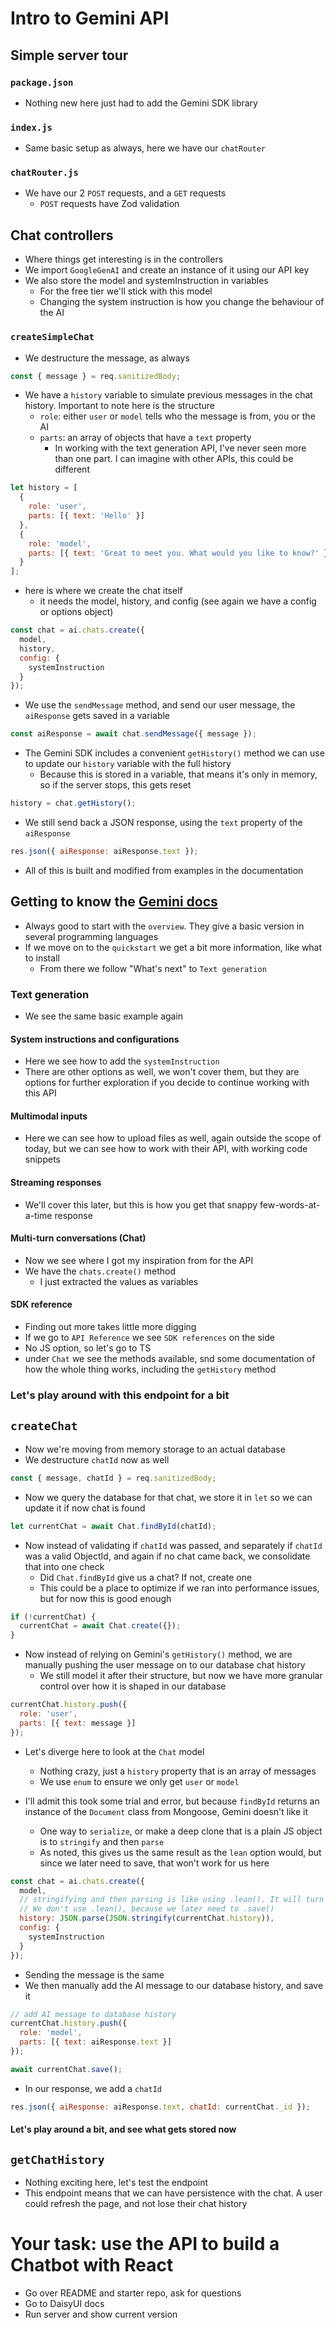 # Intro to Gemini API

## Simple server tour

### `package.json`

- Nothing new here just had to add the Gemini SDK library

### `index.js`

- Same basic setup as always, here we have our `chatRouter`

### `chatRouter.js`

- We have our 2 `POST` requests, and a `GET` requests
  - `POST` requests have Zod validation

## Chat controllers

- Where things get interesting is in the controllers
- We import `GoogleGenAI` and create an instance of it using our API key
- We also store the model and systemInstruction in variables
  - For the free tier we'll stick with this model
  - Changing the system instruction is how you change the behaviour of the AI

### `createSimpleChat`

- We destructure the message, as always

```js
const { message } = req.sanitizedBody;
```

- We have a `history` variable to simulate previous messages in the chat history. Important to note here is the structure
  - `role`: either `user` or `model` tells who the message is from, you or the AI
  - `parts`: an array of objects that have a `text` property
    - In working with the text generation API, I've never seen more than one part. I can imagine with other APIs, this could be different

```js
let history = [
  {
    role: 'user',
    parts: [{ text: 'Hello' }]
  },
  {
    role: 'model',
    parts: [{ text: 'Great to meet you. What would you like to know?' }]
  }
];
```

- here is where we create the chat itself
  - it needs the model, history, and config (see again we have a config or options object)

```js
const chat = ai.chats.create({
  model,
  history,
  config: {
    systemInstruction
  }
});
```

- We use the `sendMessage` method, and send our user message, the `aiResponse` gets saved in a variable

```js
const aiResponse = await chat.sendMessage({ message });
```

- The Gemini SDK includes a convenient `getHistory()` method we can use to update our `history` variable with the full history
  - Because this is stored in a variable, that means it's only in memory, so if the server stops, this gets reset

```js
history = chat.getHistory();
```

- We still send back a JSON response, using the `text` property of the `aiResponse`

```js
res.json({ aiResponse: aiResponse.text });
```

- All of this is built and modified from examples in the documentation

## Getting to know the [Gemini docs](https://ai.google.dev/gemini-api/docs)

- Always good to start with the `overview`. They give a basic version in several programming languages
- If we move on to the `quickstart` we get a bit more information, like what to install
  - From there we follow "What's next" to `Text generation`

### Text generation

- We see the same basic example again

#### System instructions and configurations

- Here we see how to add the `systemInstruction`
- There are other options as well, we won't cover them, but they are options for further exploration if you decide to continue working with this API

#### Multimodal inputs

- Here we can see how to upload files as well, again outside the scope of today, but we can see how to work with their API, with working code snippets

#### Streaming responses

- We'll cover this later, but this is how you get that snappy few-words-at-a-time response

#### Multi-turn conversations (Chat)

- Now we see where I got my inspiration from for the API
- We have the `chats.create()` method
  - I just extracted the values as variables

#### SDK reference

- Finding out more takes little more digging
- If we go to `API Reference` we see `SDK references` on the side
- No JS option, so let's go to TS
- under `Chat` we see the methods available, snd some documentation of how the whole thing works, including the `getHistory` method

### Let's play around with this endpoint for a bit

## `createChat`

- Now we're moving from memory storage to an actual database
- We destructure `chatId` now as well

```js
const { message, chatId } = req.sanitizedBody;
```

- Now we query the database for that chat, we store it in `let` so we can update it if now chat is found

```js
let currentChat = await Chat.findById(chatId);
```

- Now instead of validating if `chatId` was passed, and separately if `chatId` was a valid ObjectId, and again if no chat came back, we consolidate that into one check
  - Did `Chat.findById` give us a chat? If not, create one
  - This could be a place to optimize if we ran into performance issues, but for now this is good enough

```js
if (!currentChat) {
  currentChat = await Chat.create({});
}
```

- Now instead of relying on Gemini's `getHistory()` method, we are manually pushing the user message on to our database chat history
  - We still model it after their structure, but now we have more granular control over how it is shaped in our database

```js
currentChat.history.push({
  role: 'user',
  parts: [{ text: message }]
});
```

- Let's diverge here to look at the `Chat` model

  - Nothing crazy, just a `history` property that is an array of messages
  - We use `enum` to ensure we only get `user` or `model`

- I'll admit this took some trial and error, but because `findById` returns an instance of the `Document` class from Mongoose, Gemini doesn't like it
  - One way to `serialize`, or make a deep clone that is a plain JS object is to `stringify` and then `parse`
  - As noted, this gives us the same result as the `lean` option would, but since we later need to save, that won't work for us here

```js
const chat = ai.chats.create({
  model,
  // stringifying and then parsing is like using .lean(). It will turn currentChat into a plain JavaScript Object
  // We don't use .lean(), because we later need to .save()
  history: JSON.parse(JSON.stringify(currentChat.history)),
  config: {
    systemInstruction
  }
});
```

- Sending the message is the same
- We then manually add the AI message to our database history, and save it

```js
// add AI message to database history
currentChat.history.push({
  role: 'model',
  parts: [{ text: aiResponse.text }]
});

await currentChat.save();
```

- In our response, we add a `chatId`

```js
res.json({ aiResponse: aiResponse.text, chatId: currentChat._id });
```

#### Let's play around a bit, and see what gets stored now

## `getChatHistory`

- Nothing exciting here, let's test the endpoint
- This endpoint means that we can have persistence with the chat. A user could refresh the page, and not lose their chat history

# Your task: use the API to build a Chatbot with React

- Go over README and starter repo, ask for questions
- Go to DaisyUI docs
- Run server and show current version
